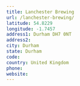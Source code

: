 ```yaml
---
title: Lanchester Brewing
url: /lanchester-brewing/
latitude: 54.8229
longitude: -1.7457
address1: Durham DH7 0NT
address2: 
city: Durham
state: Durham
code: 
country: United Kingdom
phone: 
website: 
---
```


